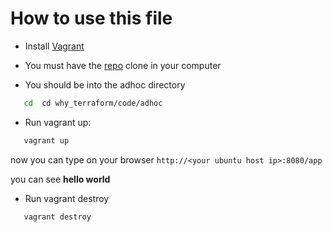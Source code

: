 # How to use this file

- Install [Vagrant](https://www.vagrantup.com/docs/installation/)

- You must have the [repo](https://github.com/orlando-pereira/terraform-up-and-running) clone in your computer

- You should be into the adhoc directory

```bash
   cd  cd why_terraform/code/adhoc
```

- Run vagrant up:

```bash
   vagrant up
```

now you can type on your browser `http://<your ubuntu host ip>:8080/app`

you can see **hello world**

- Run vagrant destroy

```bash
   vagrant destroy
```
